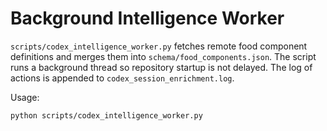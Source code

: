 # Background Intelligence Worker

`scripts/codex_intelligence_worker.py` fetches remote food component definitions
and merges them into `schema/food_components.json`. The script runs a background
thread so repository startup is not delayed. The log of actions is appended to
`codex_session_enrichment.log`.

Usage:
```bash
python scripts/codex_intelligence_worker.py
```

